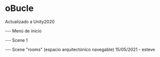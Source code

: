 # oBucle

Actualizado a Unity2020

--- Menú de inicio

--- Scene 1

--- Scene "rooms" (espacio arquitectónico navegable) 15/05/2021 - esteve
